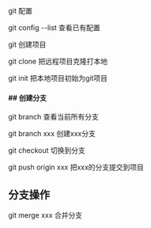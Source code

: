git 配置

git config --list   查看已有配置



git 创建项目

git clone    把远程项目克隆打本地

git init   把本地项目初始为git项目

####  ## 创建分支  

git branch   查看当前所有分支 

git branch xxx   创建xxx分支

git checkout  切换到分支

git push origin xxx  把xxx的分支提交到项目



## 分支操作

git merge  xxx    合并分支